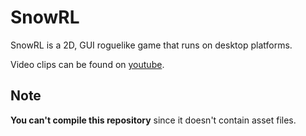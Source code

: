 # SnowRL

SnowRL is a 2D, GUI roguelike game that runs on desktop platforms.

Video clips can be found on [youtube](https://studio.youtube.com/channel/UCqNzSW4mFdpaRFPlU-J4_zA/videos/upload?filter=%5B%5D&sort=%7B%22columnType%22%3A%22date%22%2C%22sortOrder%22%3A%22DESCENDING%22%7D).

## Note

**You can't compile this repository** since it doesn't contain asset files.

